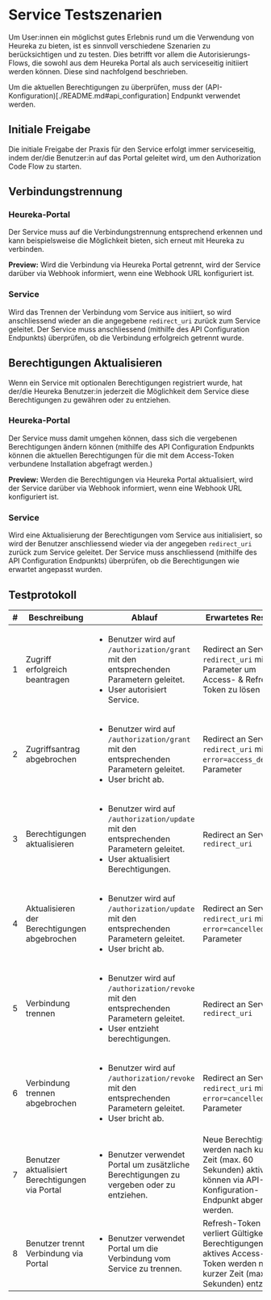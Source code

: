 # Service Testszenarien

Um User:innen ein möglichst gutes Erlebnis rund um die Verwendung von Heureka zu bieten, ist es sinnvoll verschiedene Szenarien zu berücksichtigen und zu testen.
Dies betrifft vor allem die Autorisierungs-Flows, die sowohl aus dem Heureka Portal als auch serviceseitig initiiert werden können.
Diese sind nachfolgend beschrieben.

Um die aktuellen Berechtigungen zu überprüfen, muss der (API-Konfiguration)[./README.md#api_configuration] Endpunkt verwendet werden.

## Initiale Freigabe

Die initiale Freigabe der Praxis für den Service erfolgt immer serviceseitig, indem der/die Benutzer:in auf das Portal geleitet wird, um den Authorization Code Flow zu starten. 

## Verbindungstrennung

### Heureka-Portal

Der Service muss auf die Verbindungstrennung entsprechend erkennen und kann beispielsweise die Möglichkeit bieten, sich erneut mit Heureka zu verbinden.

**Preview:** Wird die Verbindung via Heureka Portal getrennt, wird der Service darüber via Webhook informiert, wenn eine Webhook URL konfiguriert ist.

### Service

Wird das Trennen der Verbindung vom Service aus initiiert, so wird anschliessend wieder an die angegebene `redirect_uri` zurück zum Service geleitet. Der Service muss anschliessend (mithilfe des API Configuration Endpunkts) überprüfen, ob die Verbindung erfolgreich getrennt wurde.

## Berechtigungen Aktualisieren

Wenn ein Service mit optionalen Berechtigungen registriert wurde, hat der/die Heureka Benutzer:in jederzeit die Möglichkeit dem Service diese Berechtigungen zu gewähren oder zu entziehen. 

### Heureka-Portal

Der Service muss damit umgehen können, dass sich die vergebenen Berechtigungen ändern können (mithilfe des API Configuration Endpunkts können die aktuellen Berechtigungen für die mit dem Access-Token verbundene Installation abgefragt werden.)

**Preview:** Werden die Berechtigungen via Heureka Portal aktualisiert, wird der Service darüber via Webhook informiert, wenn eine Webhook URL konfiguriert ist.

### Service

Wird eine Aktualisierung der Berechtigungen vom Service aus initialisiert, so wird der Benutzer anschliessend wieder via der angegeben `redirect_uri` zurück zum Service geleitet. Der Service muss anschliessend (mithilfe des API Configuration Endpunkts) überprüfen, ob die Berechtigungen wie erwartet angepasst wurden.

## Testprotokoll
| # | Beschreibung                                    | Ablauf                                                                                                                                            | Erwartetes Resultat                                                                                                                |
|---|-------------------------------------------------|---------------------------------------------------------------------------------------------------------------------------------------------------|------------------------------------------------------------------------------------------------------------------------------------|
| 1 | Zugriff erfolgreich beantragen                  | <ul><li>Benutzer wird auf `/authorization/grant` mit den entsprechenden Parametern geleitet.</li><li>User autorisiert Service.</li></ul>          | Redirect an Service `redirect_uri` mit `code` Parameter um Access- & Refresh-Token zu lösen                                        |
| 2 | Zugriffsantrag abgebrochen                      | <ul><li>Benutzer wird auf `/authorization/grant` mit den entsprechenden Parametern geleitet.</li><li>User bricht ab.</li></ul>                    | Redirect an Service `redirect_uri` mit `error=access_denied`-Parameter                                                             |
| 3 | Berechtigungen aktualisieren                    | <ul><li>Benutzer wird auf `/authorization/update` mit den entsprechenden Parametern geleitet.</li><li>User aktualisiert Berechtigungen.</li></ul> | Redirect an Service `redirect_uri`                                                                                                 |
| 4 | Aktualisieren der Berechtigungen abgebrochen    | <ul><li>Benutzer wird auf `/authorization/update` mit den entsprechenden Parametern geleitet.</li><li>User bricht ab.</li></ul>                   | Redirect an Service `redirect_uri` mit `error=cancelled`-Parameter                                                                 |
| 5 | Verbindung trennen                              | <ul><li>Benutzer wird auf `/authorization/revoke` mit den entsprechenden Parametern geleitet.</li><li>User entzieht berechtigungen.</li></ul>     | Redirect an Service `redirect_uri`                                                                                                 |
| 6 | Verbindung trennen abgebrochen                  | <ul><li>Benutzer wird auf `/authorization/revoke` mit den entsprechenden Parametern geleitet.</li><li>User bricht ab.</li></ul>                   | Redirect an Service `redirect_uri` mit `error=cancelled`-Parameter                                                                 |
| 7 | Benutzer aktualisiert Berechtigungen via Portal | <ul><li>Benutzer verwendet Portal um zusätzliche Berechtigungen zu vergeben oder zu entziehen.</li></ul>                                          | Neue Berechtigungen werden nach kurzer Zeit (max. 60 Sekunden) aktiv und können via API-Konfiguration-Endpunkt abgerufen werden.   |
| 8 | Benutzer trennt Verbindung via Portal           | <ul><li>Benutzer verwendet Portal um die Verbindung vom Service zu trennen.</li></ul>                                                             | Refresh-Token verliert Gültigkeit und Berechtigungen für aktives Access-Token werden nach kurzer Zeit (max. 60 Sekunden) entzogen. |
